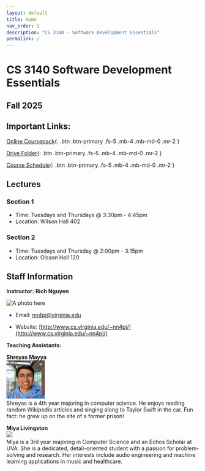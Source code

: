 ```yaml
---
layout: default
title: Home
nav_order: 1
description: "CS 3140 - Software Development Essentials"
permalink: /
---
```


# CS 3140 Software Development Essentials
## Fall 2025

## Important Links:

[Online Coursepack](https://sde-coursepack.github.io/){: .btn .btn-primary .fs-5 .mb-4 .mb-md-0 .mr-2 }

[Drive Folder](https://drive.google.com/drive/folders/15sPjuOqayPiDEXxRKWw2hZC-EZruJ_8w?usp=drive_link){: .btn .btn-primary .fs-5 .mb-4 .mb-md-0 .mr-2 }

[Course Schedule](https://docs.google.com/spreadsheets/d/1bWyeYSqR-UoaJewcyOxEwPUMWH6kkrfqNP49bbkvu1U/edit?usp=sharing){: .btn .btn-primary .fs-5 .mb-4 .mb-md-0 .mr-2 }

## Lectures
### Section 1
* Time: Tuesdays and Thursdays @ 3:30pm - 4:45pm
* Location: Wilson Hall 402
### Section 2
* Time: Tuesdays and Thursday @ 2:00pm - 3:15pm
* Location: Olsson Hall 120

## Staff Information
__Instructor:__ **Rich Nguyen**

<img src="https://uva-cs3140-25su.github.io/assets/images/richnguyen.jpeg" height="200" title="Photo" alt="A photo here">  

* Email: [nn4pj@virginia.edu](mailto:nn4pj@virginia.edu)

* Website: [http://www.cs.virginia.edu/~nn4pj/](http://www.cs.virginia.edu/~nn4pj/) 

__Teaching Assistants:__ 

**Shreyas Mayya**  
<img src="assets/images/ta_pics/mayya.jpg" height="100">  
Shreyas is a 4th year majoring in computer science. He enjoys reading random Wikipedia articles and singing along to Taylor Swift in the car. Fun fact: he grew up on the site of a former prison!

**Miya Livingston**  
<img src="https://uva-cs3140-25su.github.io/assets/images/ta_pics/livingston.jpeg" height="100">  
Miya is a 3rd year majoring in Computer Science and an Echos Scholar at UVA. She is a dedicated, detail-oriented student with a passion for problem-solving and research. Her interests include audio engineering and machine learning applications in music and healthcare.
